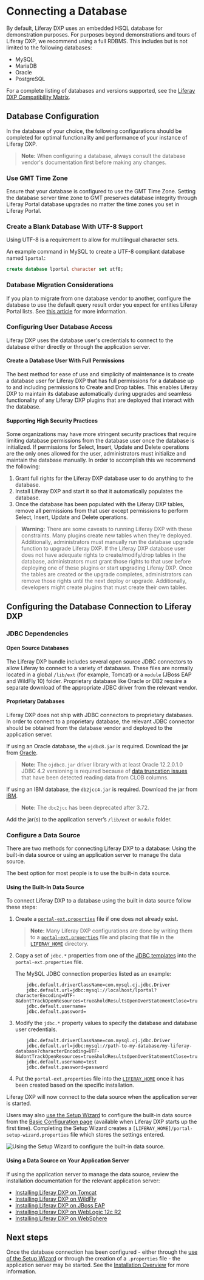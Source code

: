 # Connecting a Database

By default, Liferay DXP uses an embedded HSQL database for demonstration purposes. For purposes beyond demonstrations and tours of Liferay DXP, we recommend using a full RDBMS. This includes but is not limited to the following databases:

* MySQL
* MariaDB
* Oracle
* PostgreSQL

For a complete listing of databases and versions supported, see the [Liferay DXP Compatibility Matrix](https://web.liferay.com/documents/14/21598941/Liferay+DXP+7.2+Compatibility+Matrix/b6e0f064-db31-49b4-8317-a29d1d76abf7).

## Database Configuration

In the database of your choice, the following configurations should be completed for optimal functionality and performance of your instance of Liferay DXP.

> **Note:** When configuring a database, always consult the database vendor's documentation first before making any changes.

### Use GMT Time Zone

Ensure that your database is configured to use the GMT Time Zone. Setting the database server time zone to GMT preserves database integrity through Liferay Portal database upgrades no matter the time zones you set in Liferay Portal.

### Create a Blank Database With UTF-8 Support

Using UTF-8 is a requirement to allow for multilingual character sets.

An example command in MySQL to create a UTF-8 compliant database named `lportal`:

```sql
create database lportal character set utf8;
```

### Database Migration Considerations

If you plan to migrate from one database vendor to another, configure the database to use the default query result order you expect for entities Liferay Portal lists. See [this article](https://help.liferay.com/hc/en-us/articles/360029315971-Sort-Order-Changed-with-a-Different-Database) for more information.

### Configuring User Database Access

Liferay DXP uses the database user's credentials to connect to the database either directly or through the application server.

#### Create a Database User With Full Permissions

The best method for ease of use and simplicity of maintenance is to create a database user for Liferay DXP that has full permissions for a database up to and including permissions to Create and Drop tables. This enables Liferay DXP to maintain its database automatically during upgrades and seamless functionality of any Liferay DXP plugins that are deployed that interact with the database.

#### Supporting High Security Practices

Some organizations may have more stringent security practices that require limiting database permissions from the database user once the database is initialized. If permissions for Select, Insert, Update and Delete operations are the only ones allowed for the user, administrators must initialize and maintain the database manually. In order to accomplish this we recommend the following:

1. Grant full rights for the Liferay DXP database user to do anything to the database.
1. Install Liferay DXP and start it so that it automatically populates the database.
1. Once the database has been populated with the Liferay DXP tables, remove all permissions from that user except permissions to perform Select, Insert, Update and Delete operations.

> **Warning:** There are some caveats to running Liferay DXP with these constraints. Many plugins create new tables when they’re deployed. Additionally, administrators must manually run the database upgrade function to upgrade Liferay DXP. If the Liferay DXP database user does not have adequate rights to create/modify/drop tables in the database, administrators must grant those rights to that user before deploying one of these plugins or start upgrading Liferay DXP. Once the tables are created or the upgrade completes, administrators can remove those rights until the next deploy or upgrade. Additionally, developers might create plugins that must create their own tables.

## Configuring the Database Connection to Liferay DXP

### JDBC Dependencies

#### Open Source Databases

The Liferay DXP bundle includes several open source JDBC connectors to allow Liferay to connect to a variety of databases. These files are normally located in a global `/lib/ext` (for example, Tomcat) or a `module` (JBoss EAP and WildFly 10) folder. Proprietary database like Oracle or DB2 require a separate download of the appropriate JDBC driver from the relevant vendor.

#### Proprietary Databases

Liferay DXP does not ship with JDBC connectors to proprietary databases. In order to connect to a proprietary database, the relevant JDBC connector should be obtained from the database vendor and deployed to the application server.

If using an Oracle database, the `ojdbc8.jar` is required. Download the jar from [Oracle](https://www.oracle.com/index.html).

> **Note:** The `ojdbc8.jar` driver library with at least Oracle 12.2.0.1.0 JDBC 4.2 versioning is required because of [data truncation issues](https://issues.liferay.com/browse/LPS-79229) that have been detected reading data from CLOB columns.

If using an IBM database, the `db2jcc4.jar` is required. Download the jar from [IBM](https://www.ibm.com/).

> **Note:** The `dbc2jcc` has been deprecated after 3.72.

Add the jar(s) to the application server’s `/lib/ext` or `module` folder.

### Configure a Data Source

There are two methods for connecting Liferay DXP to a database: Using the built-in data source or using an application server to manage the data source.

The best option for most people is to use the built-in data source.

#### Using the Built-In Data Source

To connect Liferay DXP to a database using the built in data source follow these steps:

1. Create a [`portal-ext.properties`](https://help.liferay.com/hc/en-us/articles/360028712292-Portal-Properties) file if one does not already exist.
    > **Note:** Many Liferay DXP configurations are done by writing them to a [`portal-ext.properties`](https://help.liferay.com/hc/en-us/articles/360028712292-Portal-Properties) file and placing that file in the [`LIFERAY_HOME`](../14-reference/01-liferay-home.md) directory.
1. Copy a set of `jdbc.*` properties from one of the [JDBC templates](../14-reference/05-database-templates.md) into the `portal-ext.properties` file.

    The MySQL JDBC connection properties listed as an example:

    ```properties
        jdbc.default.driverClassName=com.mysql.cj.jdbc.Driver
        jdbc.default.url=jdbc:mysql://localhost/lportal?characterEncoding=UTF-8&dontTrackOpenResources=true&holdResultsOpenOverStatementClose=true&serverTimezone=GMT&useFastDateParsing=false&useUnicode=true
        jdbc.default.username=
        jdbc.default.password=
    ```

1. Modify the `jdbc.*` property values to specify the database and database user credentials.

    ```properties
        jdbc.default.driverClassName=com.mysql.cj.jdbc.Driver
        jdbc.default.url=jdbc:mysql://path-to-my-database/my-liferay-database?characterEncoding=UTF-8&dontTrackOpenResources=true&holdResultsOpenOverStatementClose=true&serverTimezone=GMT&useFastDateParsing=false&useUnicode=true
        jdbc.default.username=test
        jdbc.default.password=password
    ```

1. Put the `portal-ext.properties` file into the [`LIFERAY_HOME`](../14-reference/01-liferay-home.md) once it has been created based on the specific installation.

Liferay DXP will now connect to the data source when the application server is started.

Users may also [use the Setup Wizard](./05-using-the-setup-wizard.md) to configure the built-in data source from the [Basic Configuration page](./05-using-the-setup-wizard.md) (available when Liferay DXP starts up the first time). Completing the Setup Wizard creates a `[LIFERAY_HOME]/portal-setup-wizard.properties` file which stores the settings entered.

![Using the Setup Wizard to configure the built-in data source.](./connecting-a-database/images/01.png)

#### Using a Data Source on Your Application Server

If using the application server to manage the data source, review the installation documentation for the relevant application server:

* [Installing Liferay DXP on Tomcat](./01-installing-liferay-on-an-application-server/01-installing-liferay-on-tomcat.md#database-configuration)
* [Installing Liferay DXP on WildFly](https://help.liferay.com/hc/en-us/articles/360029123751-Installing-Liferay-DXP-on-Wildfly#database-configuration)
* [Installing Liferay DXP on JBoss EAP](https://help.liferay.com/hc/en-us/articles/360028810012-Installing-Liferay-DXP-on-JBoss-EAP#database-configuration)
* [Installing Liferay DXP on WebLogic 12c R2](https://help.liferay.com/hc/en-us/articles/360028831932-Installing-Liferay-DXP-on-WebLogic-12c-R2#database-configuration)
* [Installing Liferay DXP on WebSphere](./01-installing-liferay-on-an-application-server/05-installing-liferay-on-websphere.md)

## Next steps

Once the database connection has been configured - either through the [use of the Setup Wizard](./05-using-the-setup-wizard.md) or through the creation of a `.properties` file - the application server may be started. See the [Installation Overview](./02-installation-overview.md) for more information.

